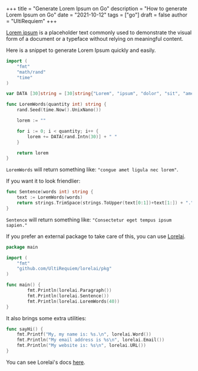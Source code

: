+++
title = "Generate Lorem Ipsum on Go"
description = "How to generate Lorem Ipsum on Go"
date = "2021-10-12"
tags = ["go"]
draft = false
author = "UltiRequiem"
+++

[Lorem ipsum](https://en.wikipedia.org/wiki/Lorem_ipsum)
is a placeholder text commonly used to demonstrate the visual form
of a document or a typeface without relying on meaningful content.

Here is a snippet to generate Lorem Ipsum quickly and easily.

```go
import (
	"fmt"
	"math/rand"
	"time"
)

var DATA [30]string = [30]string{"Lorem", "ipsum", "dolor", "sit", "amet", "consectetur", "adipiscing", "elit", "Mauris", "faucibus", "lectus", "eget", "cursus", "tempus", "ligula", "orci", "mattis", "massa", "nec", "eleifend", "lorem", "ipsum", "congue", "erat", "Pellentesque", "suscipit", "semper", "sapien", "sed", "luctus"}

func LoremWords(quantity int) string {
	rand.Seed(time.Now().UnixNano())

	lorem := ""

	for i := 0; i < quantity; i++ {
		lorem += DATA[rand.Intn(30)] + " "
	}

	return lorem
}
```

`LoremWords` will return something like: `"congue amet ligula nec lorem"`.

If you want it to look friendlier:

```go
func Sentence(words int) string {
	text := LoremWords(words)
	return strings.TrimSpace(strings.ToUpper(text[0:1])+text[1:]) + "."
}
```

`Sentence` will return something like: `"Consectetur eget tempus ipsum sapien."`

If you prefer an external package to take care of this,
you can use [Lorelai](https://github.com/UltiRequiem/lorelai).

```go
package main

import (
	"fmt"
	"github.com/UltiRequiem/lorelai/pkg"
)

func main() {
        fmt.Println(lorelai.Paragraph())
        fmt.Println(lorelai.Sentence())
        fmt.Println(lorelai.LoremWords(40))
}
```

It also brings some extra utilities:

```go
func sayHi() {
	fmt.Printf("My, my name is: %s.\n", lorelai.Word())
	fmt.Println("My email address is %s\n", lorelai.Email())
	fmt.Println("My website is: %s\n", lorelai.URL())
}
```

You can see Lorelai's docs [here](https://github.com/UltiRequiem/lorelai#documentation).
